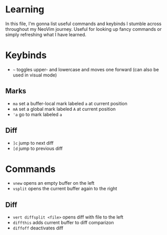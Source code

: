 # Learning

In this file, I'm gonna list useful commands and keybinds I stumble across
throughout my NeoVim journey. Useful for looking up fancy commands or
simply refreshing what I have learned.

# Keybinds
- `~` toggles upper- and lowercase and moves one forward (can also be used in visual mode)

## Marks
- `ma` set a buffer-local mark labeled `a` at current position
- `mA` set a global mark labeled `A` at current position
- `'a` go to mark labeled `a`

## Diff
- `]c` jump to next diff
- `[d` jump to previous diff

# Commands

- `vnew` opens an empty buffer on the left
- `vsplit` opens the current buffer again to the right

## Diff
- `vert diffsplit <file>` opens diff with file to the left
- `diffthis` adds current buffer to diff comparizon
- `diffoff` deactivates diff
